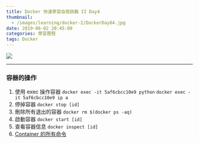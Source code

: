 ```yaml
---
title: Docker 快速學習自我挑戰 II Day4
thumbnail:
  - /images/learning/docker-2/DockerDay04.jpg
date: 2019-06-02 20:45:09
categories: 學習歷程
tags: Docker
---
```

<img src="/images/learning/docker-2/DockerDay04.jpg">

***
### 容器的操作
1. 使用 exec 操作容器
`docker exec -it 5af6cbcc10e9 python`
`docker exec -it 5af6cbcc10e9 ip a`
2. 停掉容器 `docker stop [id]`
3. 刪除所有退出的容器 `docker rm $(docker ps -aq)`
4. 啟動容器 `docker start [id]`
5. 查看容器信息 `docker inspect [id]`
6. [Container 的所有命令](https://docs.docker.com/engine/reference/commandline/container/)






